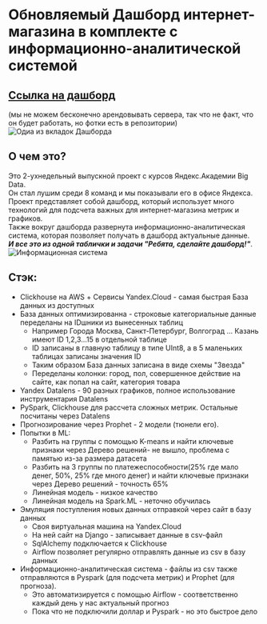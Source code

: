 # Обновляемый Дашборд интернет-магазина в комплекте с информационно-аналитической системой
## [Ссылка на дашборд](https://datalens.yandex/5g7qn50y8x7ev?tab=8n&state=64f75e0a88 "Ссылка на дашборд")
(мы не можем бесконечно арендовывать сервера, так что не факт, что он будет работать, но фотки есть в репозитории)
<image src="/Photo for Markdown/Дашборд.png" alt="Одиа из вкладок Дашборда">

## О чем это? 
Это 2-ухнедельный выпускной проект с курсов Яндекс.Академии Big Data.  
Он стал лушим среди 8 команд и мы показывали его в офисе Яндекса.  
Проект представляет собой дашборд, который использует много технологий для подсчета важных для интернет-магазина метрик и графиков.  
Также вокруг дашборда развернута информационно-аналитическая система, которая позволяет получать в дашборд актуальные данные.  
***И все это из одной таблички и задачи "Ребята, сделайте дашборд!"***. 
<image src="/Photo for Markdown/Информационная система.png" alt="Информационная система">
## Стэк:
* Clickhouse на AWS + Сервисы Yandex.Cloud - самая быстрая База данных из доступных
* База данных оптимизированна - строковые категориальные данные переделаны на IDшники из вынесенных таблиц
  + Например Города Москва, Санкт-Петербург, Волгоград ... Казань имеют ID 1,2,3...15 в отдельной таблице
  + ID записаны в главную таблицу в типе UInt8, а в 5 маленьких таблицах записаны значения ID
  + Таким образом База данных записана в виде схемы "Звезда"
  + Переделаны колонки: город, пол, совершенное действие на сайте, как попал на сайт, категория товара
* Yandex Datalens - 90 разных графиков, полное использование инструментария Datalens
* PySpark, Clickhouse для рассчета сложных метрик. Остальные посчитаны через Datalens
* Прогнозирование через Prophet - 2 модели (тюнели его).
* Попытки в ML:
  + Разбить на группы с помощью K-means и найти ключевые признаки через Дерево решений- не вышло, проблема с памятью из-за размера датасета
  + Разбить на 3 группы по платежеспособности(25% где мало денег, 50%, 25% где много денег) и найти ключевые признаки через Дерево решений - точность 65%  
  + Линейная модель - низкое качество
  + Линейная модель на Spark.ML - неточно обучилась
* Эмуляция поступления новых данных отправкой через сайт в базу данных 
  + Своя виртуальная машина на Yandex.Cloud
  + На ней сайт на Django - записывает данные в csv-файл
  + SqlAlchemy подключается к Clickhouse
  + Airflow позволяет регулярно отправлять данные из csv в базу данных
* Информационно-аналитическая система - файлы из csv также отправляются в Pyspark (для подсчета метрик) и Prophet (для прогноза).
  + Это автоматизируется с помощью Airflow - соответственно каждый день у нас актуальный прогноз
  + Пока что не подключили доллар и Pyspark - но это быстрое дело
  
